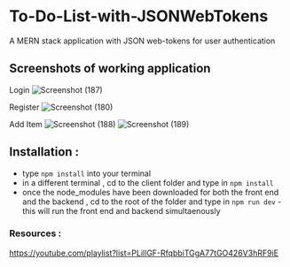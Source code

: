 # To-Do-List-with-JSONWebTokens
A MERN stack application with JSON web-tokens for user authentication

## Screenshots of working application

Login 
![Screenshot (187)](https://user-images.githubusercontent.com/81366533/125214160-c9f27480-e2b5-11eb-9ac7-afde3af9c402.png)


Register
![Screenshot (180)](https://user-images.githubusercontent.com/81366533/125214192-f0b0ab00-e2b5-11eb-975c-6b3356653896.png)


Add Item
![Screenshot (188)](https://user-images.githubusercontent.com/81366533/125214212-13db5a80-e2b6-11eb-9ccb-f81ee2b95835.png)
![Screenshot (189)](https://user-images.githubusercontent.com/81366533/125214222-235aa380-e2b6-11eb-84f7-2e5dabb3d1c2.png)

## Installation :
- type `npm install` into your terminal
- in a different terminal , cd to the client folder and type in `npm install`
- once the node_modules have been downloaded for both the front end and the backend , cd to the root of the folder and type in `npm run dev` - this will run the front end and backend simultaenously


### Resources :
https://youtube.com/playlist?list=PLillGF-RfqbbiTGgA77tGO426V3hRF9iE
